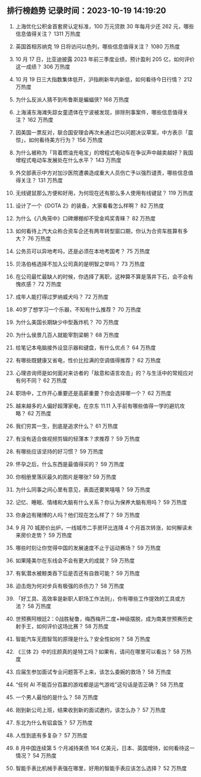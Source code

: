 
## 排行榜趋势 记录时间：2023-10-19 14:19:20
  
  1. 上海优化公积金首套房认定标准，100 万元贷款 30 年每月少还 262 元，哪些信息值得关注？ 1311 万热度
    
  2. 英国首相苏纳克 19 日将访问以色列，哪些信息值得关注？ 1080 万热度
    
  3. 10 月 17 日，比亚迪披露 2023 年前三季度业绩，预计盈利 205 亿，如何评价这一成绩？ 306 万热度
    
  4. 10 月 19 日三大指数集体低开，沪指刷新年内新低，如何看待今日行情？ 212 万热度
    
  5. 为什么反派人猜不到布鲁斯是蝙蝠侠? 168 万热度
    
  6. 上海浦东海滩失踪女童遗体在宁波被发现，排除刑事案件，哪些信息值得关注？ 162 万热度
    
  7. 因美国一票反对，联合国安理会再次未通过巴以问题决议草案，中方表示「震惊」，如何看待美方行为？ 156 万热度
    
  8. 为什么被称为「背着燃油充电宝」的增程式电动车在争议声中越卖越好？我国增程式电动车发展处在什么水平？ 143 万热度
    
  9. 外交部表示中方对加沙医院遭袭造成重大人员伤亡予以强烈谴责，哪些信息值得关注？ 131 万热度
    
  10. 无线键鼠那么方便和好用，为何现在还有那么多人使用有线键鼠？ 119 万热度
    
  11. 设计了一个《DOTA 2》的装备，大家看看怎么样啊？ 82 万热度
    
  12. 为什么《八角笼中》口碑爆棚却不受金鸡奖青睐？ 82 万热度
    
  13. 如何看待上汽大众称合资车企还有两年转型窗口期，你认为合资车胜算有多大？ 76 万热度
    
  14. 公务员可以异地考吗，还是必须在本地考国考？ 75 万热度
    
  15. 贝洛伯格选择不加入公司真的是明智之举吗？ 73 万热度
    
  16. 在公司最忙最缺人的时候，你选择了离职，这种算不算是落井下石，会不会有愧疚感？ 72 万热度
    
  17. 成年人能打得过罗纳威犬吗？ 72 万热度
    
  18. 40岁了想学习一个乐器，不知有什么推荐？ 70 万热度
    
  19. 为什么美国长期缺少中型轰炸机？ 70 万热度
    
  20. 为什么侯景几百人就能宰割梁朝？ 68 万热度
    
  21. 给笔记本电脑接外设显示器和键盘，有什么优点？ 64 万热度
    
  22. 有哪些既健康又省电，性价比拉满的空调值得推荐？ 62 万热度
    
  23. 心理咨询师是如何面对来访者的「敌意和语言攻击」的？与生活中的常规应对有何不同？ 62 万热度
    
  24. 职场中，工作开心重要还是高薪重要？你会选择哪一个？ 62 万热度
    
  25. 越来越多的人偏好超薄家电，在京东 11.11 入手前有哪些值得一学的避坑攻略？ 62 万热度
    
  26. 我们穷其一生，到底是追求什么？ 61 万热度
    
  27. 有没有适合做视频剪辑的轻薄本？求推荐？ 59 万热度
    
  28. 有哪些应该坚持的好习惯？ 59 万热度
    
  29. 怀孕之后，什么东西是最值得买的？ 59 万热度
    
  30. 你相册里落灰最久的图片是哪张? 59 万热度
    
  31. 为什么同事之间心里有意见，表面还要笑嘻嘻？ 59 万热度
    
  32. 记忆、睡眠、情绪和大脑有什么关系？你认为保养大脑有用吗？ 59 万热度
    
  33. 你身边有赌博的人吗？他们现在怎么样了？ 59 万热度
    
  34. 9 月 70 城房价出炉，一线城市二手房环比连降 4 个月首次转涨，如何解读未来房价走势？ 59 万热度
    
  35. 哪些时刻让你觉得中国的发展速度不止于运动赛场？ 59 万热度
    
  36. 如果隆美尔在东线会不会有更大的成就？ 59 万热度
    
  37. 有氧潜水被鲸类吞下后是否还有自救可能？ 59 万热度
    
  38. 迫击炮为何对步兵有极强的杀伤力？ 58 万热度
    
  39. 「好工具、高效率是新职人职场工作法则」，你有哪些工作提效的工具或方法？ 58 万热度
    
  40. 世预赛阿根廷2：0战胜秘鲁，梅西梅开二度+神级摆脱，成为南美世预赛历史射手王，如何评价这场比赛？ 58 万热度
    
  41. 智能汽车无图智驾的原理是什么？安全性如何？ 58 万热度
    
  42. 《三体 2》中的庄颜真的是特工吗？如果有，请问在哪里可以看出？ 58 万热度
    
  43. 应届生参加面试专业问题答不上来，该怎么委婉的救场？ 58 万热度
    
  44. “任何 AI 不能百分百赢的游戏都是运气游戏”这句话是否正确？ 58 万热度
    
  45. 一个男人最怕的是什么？ 58 万热度
    
  46. 刚到新公司上班，结果收到新的面试邀约，该怎么办？ 57 万热度
    
  47. 东北为什么有铝盒饭？ 57 万热度
    
  48. 人性到底有多复杂？ 57 万热度
    
  49. 8 月中国连续第 5 个月减持美债 164 亿美元，日本、英国增持，如何看待这一情况？ 54 万热度
    
  50. 智能手表比机械手表强在哪里，好用的智能手表应该怎么选择？ 52 万热度
    
